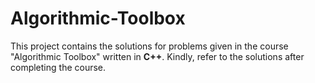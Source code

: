 # Algorithmic-Toolbox
This project contains the solutions for problems given in the course "Algorithmic Toolbox" written in **C++**. Kindly, refer to the solutions after completing the course.

